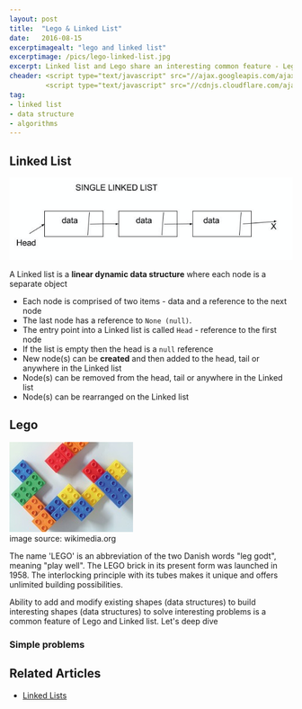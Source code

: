 ```yaml
---
layout: post
title:  "Lego & Linked List"
date:   2016-08-15
excerptimagealt: "lego and linked list"  
excerptimage: /pics/lego-linked-list.jpg  
excerpt: Linked list and Lego share an interesting common feature - Lego blocks and Linked list can be rearranged to build interesting shapes to solve interesting problems. Let's deep dive!  
cheader: <script type="text/javascript" src="//ajax.googleapis.com/ajax/libs/jquery/1.9.1/jquery.min.js"></script>
         <script type="text/javascript" src="//cdnjs.cloudflare.com/ajax/libs/gist-embed/2.0/gist-embed.min.js"></script> 
tag:
- linked list
- data structure
- algorithms
---
```


## Linked List

![legos and linked list](/pics/linked-list.png)

A Linked list is a **linear dynamic data structure** where each node is a separate object  
  *  Each node is comprised of two items - data and a reference to the next node   
  *  The last node has a reference to `None (null)`.   
  *  The entry point into a Linked list is called `Head` - reference to the first node    
  *  If the list is empty then the head is a `null` reference    
  *  New node(s) can be **created** and then added to the head, tail or anywhere in the Linked list  
  *  Node(s) can be removed from the head, tail or anywhere in the Linked list  
  *  Node(s) can be rearranged on the Linked list  

## Lego

![legos and linked list](/pics/lego-linked-list.jpg)   
image source: wikimedia.org

The name 'LEGO' is an abbreviation of the two Danish words "leg godt", meaning "play well". The LEGO brick in its present form was launched in 1958. The interlocking principle with its tubes makes it unique and offers unlimited building possibilities. 


Ability to add and modify existing shapes (data structures) to build interesting shapes (data structures) to solve interesting problems is a common feature of Lego and Linked list. Let's deep dive

### Simple problems



## Related Articles  
* [Linked Lists](https://www.cs.cmu.edu/~adamchik/15-121/lectures/Linked%20Lists/linked%20lists.html)
